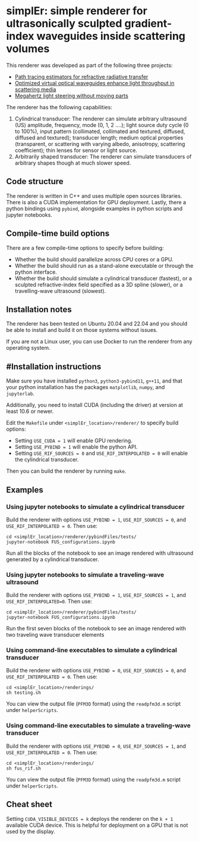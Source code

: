 # simplEr: simple renderer for ultrasonically sculpted gradient-index waveguides inside scattering volumes

This renderer was developed as part of the following three projects:
- [Path tracing estimators for refractive radiative transfer](https://imaging.cs.cmu.edu/rrte/)
- [Optimized virtual optical waveguides enhance light throughput in scattering media](https://imaging.cs.cmu.edu/optimized_virtual_optical_waveguides/)
- [Megahertz light steering without moving parts](https://imaging.cs.cmu.edu/ultrafast_steering/)

The renderer has the following capabilities:
1. Cylindrical transducer: The renderer can simulate arbitrary ultrasound (US) amplitude, frequency, mode (0, 1, 2 ....); light source duty cycle (0 to 100%), input pattern (collimated, collimated and textured, diffused, diffused and textured); transducer length; medium optical properties (transparent, or scattering with varying albedo, anisotropy, scattering coefficient); thin lenses for sensor or light source. 
2. Arbitrarily shaped transducer: The renderer can simulate transducers of arbitrary shapes though at much slower speed.

## Code structure

The renderer is written in C++ and uses multiple open sources libraries. There is also a CUDA implementation for GPU deployment. Lastly, there a python bindings using `pybind`, alongside examples in python scripts and jupyter notebooks. 

## Compile-time build options

There are a few compile-time options to specify before building:
- Whether the build should parallelize across CPU cores or a GPU.
- Whether the build should run as a stand-alone executable or through the python interface.
- Whether the build should simulate a cylindrical transducer (fastest), or a sculpted refractive-index field specified as a 3D spline (slower), or a travelling-wave ultrasound (slowest).

## Installation notes

The renderer has been tested on Ubuntu 20.04 and 22.04 and you should be able to install and build it on those systems without issues.

If you are not a Linux user, you can use Docker to run the renderer from any operating system.

## #Installation instructions

Make sure you have installed `python3`, `python3-pybind11`, `g++11`, and that your python installation has the packages `matplotlib`, `numpy`, and `jupyterlab`.

Additionally, you need to install CUDA (including the driver) at version at least 10.6 or newer.

Edit the `Makefile` under `<simplEr_location>/renderer/` to specify build options:
- Setting `USE_CUDA = 1` will enable GPU rendering.
- Setting `USE_PYBIND = 1` will enable the python API.
- Setting `USE_RIF_SOURCES = 0` and `USE_RIF_INTERPOLATED = 0` will enable the cylindrical transducer.

Then you can build the renderer by running `make`.

## Examples

### Using jupyter notebooks to simulate a cylindrical transducer
Build the renderer with options `USE_PYBIND = 1`, `USE_RIF_SOURCES = 0`, and `USE_RIF_INTERPOLATED = 0`. Then use:
```
cd <simplEr_location>/renderer/pybindFiles/tests/
jupyter-notebook FUS_configurations.ipynb
```
Run all the blocks of the notebook to see an image rendered with ultrasound generated by a cylindrical transducer. 

### Using jupyter notebooks to simulate a traveling-wave ultrasound
Build the renderer with options `USE_PYBIND = 1`, `USE_RIF_SOURCES = 1`, and `USE_RIF_INTERPOLATED=0`. Then use:
```
cd <simplEr_location>/renderer/pybindFiles/tests/
jupyter-notebook FUS_configurations.ipynb
```
Run the first seven blocks of the notebook to see an image rendered with two traveling wave transducer elements

### Using command-line executables to simulate a cylindrical transducer
Build the renderer with options `USE_PYBIND = 0`, `USE_RIF_SOURCES = 0`, and `USE_RIF_INTERPOLATED = 0`. Then use:
```
cd <simplEr_location>/renderings/
sh testing.sh
```
You can view the output file (`PFM3D` format) using the `readpfm3d.m` script under `helperScripts`. 

### Using command-line executables to simulate a traveling-wave transducer
Build the renderer with options `USE_PYBIND = 0`, `USE_RIF_SOURCES = 1`, and `USE_RIF_INTERPOLATED = 0`. Then use:
```
cd <simplEr_location>/renderings/
sh fus_rif.sh
```
You can view the output file (`PFM3D` format) using the `readpfm3d.m` script under `helperScripts`. 

## Cheat sheet

Setting `CUDA_VISIBLE_DEVICES = k` deploys the renderer on the `k + 1` available CUDA device. This is helpful for deployment on a GPU that is not used by the display.
